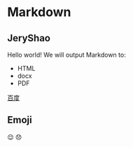 # Markdown

## JeryShao

Hello world!
We will output Markdown to:

- HTML
- docx
- PDF

[百度](http://www.baidu.com)

## Emoji

:relieved:
:disappointed: